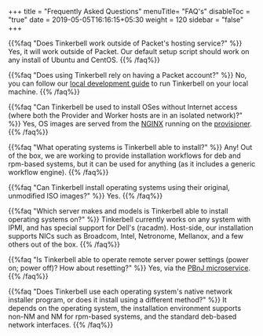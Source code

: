 +++
title = "Frequently Asked Questions"
menuTitle= "FAQ's"
disableToc = "true"
date = 2019-05-05T16:16:15+05:30
weight = 120
sidebar = "false"
+++

{{%faq "Does Tinkerbell work outside of Packet's hosting service?" %}}
Yes, it will work outside of Packet. Our default setup script should work on any install of Ubuntu and CentOS.
{{% /faq%}}

{{%faq "Does using Tinkerbell rely on having a Packet account?" %}}
No, you can follow our [local development guide](/setup/local-with-vagrant/) to run Tinkerbell on your local machine.
{{% /faq%}}

{{%faq "Can Tinkerbell be used to install OSes without Internet access (where both the Provider and Worker hosts are in an isolated network)?" %}}
Yes, OS images are served from the [NGINX](/documentation/#whats-powering-tinkerbell) running on the [provisioner](/architecture/).
{{% /faq%}}

{{%faq "What operating systems is Tinkerbell able to install?" %}}
Any! Out of the box, we are working to provide installation workflows for deb and rpm-based systems, but it can be used for anything (as it includes a generic workflow engine).
{{% /faq%}}

{{%faq "Can Tinkerbell install operating systems using their original, unmodified ISO images?" %}}
Yes.
{{% /faq%}}

{{%faq "Which server makes and models is Tinkerbell able to install operating systems on?" %}}
Tinkerbell currently works on any system with IPMI, and has special support for Dell's (racadm). Host-side, our installation supports NICs such as Broadcom, Intel, Netronome, Mellanox, and a few others out of the box.
{{% /faq%}}

{{%faq "Is Tinkerbell able to operate remote server power settings (power on; power off)? How about resetting?" %}}
Yes, via the [PBnJ microservice](/documentation/#whats-powering-tinkerbell).
{{% /faq%}}

{{%faq "Does Tinkerbell use each operating system's native network installer program, or does it install using a different method?" %}}
It depends on the operating system, the installation environment supports non-NM and NM for rpm-based systems, and the standard deb-based network interfaces.
{{% /faq%}}
